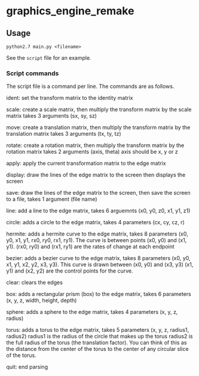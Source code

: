# graphics_engine_remake

## Usage
```
python2.7 main.py <filename>
```

See the `script` file for an example.

### Script commands

The script file is a command per line.
The commands are as follows.

ident: set the transform matrix to the identity matrix

scale: create a scale matrix, then multiply the transform matrix by the scale matrix takes 3 arguments (sx, sy, sz)

move: create a translation matrix, then multiply the transform matrix by the translation matrix takes 3 arguments (tx, ty, tz)

rotate: create a rotation matrix, then multiply the transform matrix by the rotation matrix takes 2 arguments (axis, theta) axis should be x, y or z

apply: apply the current transformation matrix to the edge matrix

display: draw the lines of the edge matrix to the screen then displays the screen

save: draw the lines of the edge matrix to the screen, then save the screen to a file, takes 1 argument (file name)

line: add a line to the edge matrix, takes 6 arguemnts (x0, y0, z0, x1, y1, z1)

circle: adds a circle to the edge matrix, takes 4 parameters (cx, cy, cz, r)

hermite: adds a hermite curve to the edge matrix, takes 8 parameters (x0, y0, x1, y1, rx0, ry0, rx1, ry1).
The curve is between points (x0, y0) and (x1, y1).
(rx0, ry0) and (rx1, ry1) are the rates of change at each endpoint

bezier: adds a bezier curve to the edge matrix, takes 8 parameters (x0, y0, x1, y1, x2, y2, x3, y3).
This curve is drawn between (x0, y0) and (x3, y3) (x1, y1) and (x2, y2) are the control points for the curve.

clear: clears the edges

box: adds a rectangular prism (box) to the edge matrix, takes 6 parameters (x, y, z, width, height, depth)

sphere: adds a sphere to the edge matrix, takes 4 parameters (x, y, z, radius)

torus: adds a torus to the edge matrix, takes 5 parameters (x, y, z, radius1, radius2)
radius1 is the radius of the circle that makes up the torus
radius2 is the full radius of the torus (the translation factor).
You can think of this as the distance from the center of the torus to the center of any circular slice of the torus.

quit: end parsing
